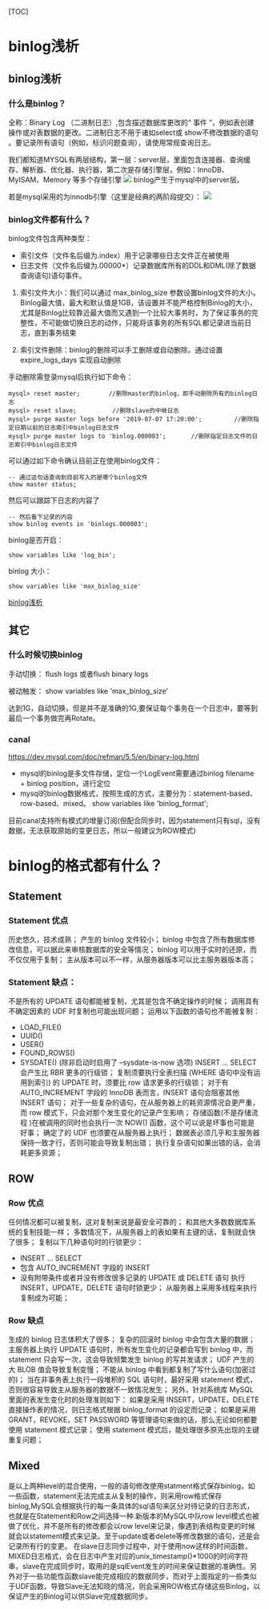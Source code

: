 [TOC]
# binlog浅析

## binlog浅析

### 什么是binlog？
全称：Binary Log （二进制日志）,包含描述数据库更改的“ 事件 ”，例如表创建操作或对表数据的更改。二进制日志不用于诸如select或 show不修改数据的语句 。要记录所有语句（例如，标识问题查询），请使用常规查询日志。 

我们都知道MYSQL有两层结构，第一层：server层，里面包含连接器、查询缓存、解析器、优化器、执行器，第二次是存储引擎层，例如：InnoDB、MyISAM、Memory 等多个存储引擎
![](img/sql.png)
binlog产生于mysql中的server层。

若是mysql采用的为innodb引擎（这里是经典的两阶段提交）：
![](img/mysql-innerdb.png)

### binlog文件都有什么？

binlog文件包含两种类型：

- 索引文件（文件名后缀为.index）用于记录哪些日志文件正在被使用
- 日志文件（文件名后缀为.00000*）记录数据库所有的DDL和DML(除了数据查询语句)语句事件。

1. 索引文件大小：我们可以通过 max_binlog_size  参数设置binlog文件的大小。Binlog最大值，最大和默认值是1GB，该设置并不能严格控制Binlog的大小，尤其是Binlog比较靠近最大值而又遇到一个比较大事务时，为了保证事务的完整性，不可能做切换日志的动作，只能将该事务的所有SQL都记录进当前日志，直到事务结束

2. 索引文件删除：binlog的删除可以手工删除或自动删除。通过设置 expire_logs_days 实现自动删除 

手动删除需登录mysql后执行如下命令：
```
mysql> reset master;        //删除master的binlog，即手动删除所有的binlog日志
mysql> reset slave;          //删除slave的中继日志
mysql> purge master logs before '2019-07-07 17:20:00';         //删除指定日期以前的日志索引中binlog日志文件
mysql> purge master logs to 'binlog.000003';       //删除指定日志文件的日志索引中binlog日志文件
```
可以通过如下命令确认目前正在使用binlog文件：
```
-- 通过这句话查询到目前写入的是哪个binlog文件
show master status;
```
然后可以跟踪下日志的内容了
```
-- 然后看下记录的内容
show binlog events in 'binlogs.000003';
```
binlog是否开启：
```
show variables like 'log_bin';
```
binlog 大小：
```
show variables like 'max_binlog_size'
```

[binlog浅析](https://www.cnblogs.com/fengtingxin/p/11104758.html)


## 其它
### 什么时候切换binlog
手动切换：
flush logs 或者flush binary logs

被动触发：
show variables like 'max_binlog_size'

达到1G，自动切换，但是并不是准确的1G,要保证每个事务在一个日志中，要等到最后一个事务做完再Rotate。


### canal
https://dev.mysql.com/doc/refman/5.5/en/binary-log.html

- mysql的binlog是多文件存储，定位一个LogEvent需要通过binlog filename + binlog position，进行定位
- mysql的binlog数据格式，按照生成的方式，主要分为：statement-based、row-based、mixed。
show variables like 'binlog_format';

目前canal支持所有模式的增量订阅(但配合同步时，因为statement只有sql，没有数据，无法获取原始的变更日志，所以一般建议为ROW模式)
# binlog的格式都有什么？
## Statement
### Statement 优点
历史悠久，技术成熟；
产生的 binlog 文件较小；
binlog 中包含了所有数据库修改信息，可以据此来审核数据库的安全等情况；
binlog 可以用于实时的还原，而不仅仅用于复制；
主从版本可以不一样，从服务器版本可以比主服务器版本高；

### Statement 缺点：
不是所有的 UPDATE 语句都能被复制，尤其是包含不确定操作的时候；
调用具有不确定因素的 UDF 时复制也可能出现问题；
运用以下函数的语句也不能被复制：
* LOAD_FILE()
* UUID()
* USER()
* FOUND_ROWS()
* SYSDATE() (除非启动时启用了 –sysdate-is-now 选项)
INSERT … SELECT 会产生比 RBR 更多的行级锁；
复制须要执行全表扫描 (WHERE 语句中没有运用到索引) 的 UPDATE 时，须要比 row 请求更多的行级锁；
对于有 AUTO_INCREMENT 字段的 InnoDB 表而言，INSERT 语句会阻塞其他 INSERT 语句；
对于一些复杂的语句，在从服务器上的耗资源情况会更严重，而 row 模式下，只会对那个发生变化的记录产生影响；
存储函数(不是存储流程 )在被调用的同时也会执行一次 NOW() 函数，这个可以说是坏事也可能是好事；
确定了的 UDF 也须要在从服务器上执行；
数据表必须几乎和主服务器保持一致才行，否则可能会导致复制出错；
执行复杂语句如果出错的话，会消耗更多资源；

## ROW
### Row 优点

任何情况都可以被复制，这对复制来说是最安全可靠的；
和其他大多数数据库系统的复制技能一样；
多数情况下，从服务器上的表如果有主键的话，复制就会快了很多；
复制以下几种语句时的行锁更少：
* INSERT … SELECT
* 包含 AUTO_INCREMENT 字段的 INSERT
* 没有附带条件或者并没有修改很多记录的 UPDATE 或 DELETE 语句
执行 INSERT，UPDATE，DELETE 语句时锁更少；
从服务器上采用多线程来执行复制成为可能；

### Row 缺点
生成的 binlog 日志体积大了很多；
复杂的回滚时 binlog 中会包含大量的数据；
主服务器上执行 UPDATE 语句时，所有发生变化的记录都会写到 binlog 中，而 statement 只会写一次，这会导致频繁发生 binlog 的写并发请求；
UDF 产生的大 BLOB 值会导致复制变慢；
不能从 binlog 中看到都复制了写什么语句(加密过的)；
当在非事务表上执行一段堆积的 SQL 语句时，最好采用 statement 模式，否则很容易导致主从服务器的数据不一致情况发生；
另外，针对系统库 MySQL 里面的表发生变化时的处理准则如下：
如果是采用 INSERT，UPDATE，DELETE 直接操作表的情况，则日志格式根据 binlog_format 的设定而记录；
如果是采用 GRANT，REVOKE，SET PASSWORD 等管理语句来做的话，那么无论如何都要使用 statement 模式记录；
使用 statement 模式后，能处理很多原先出现的主键重复问题；

## Mixed
是以上两种level的混合使用，一般的语句修改使用statment格式保存binlog，如一些函数，statement无法完成主从复制的操作，则采用row格式保存binlog,MySQL会根据执行的每一条具体的sql语句来区分对待记录的日志形式，也就是在Statement和Row之间选择一种.新版本的MySQL中队row level模式也被做了优化，并不是所有的修改都会以row level来记录，像遇到表结构变更的时候就会以statement模式来记录。至于update或者delete等修改数据的语句，还是会记录所有行的变更。
在slave日志同步过程中，对于使用now这样的时间函数，MIXED日志格式，会在日志中产生对应的unix_timestamp()*1000的时间字符串，slave在完成同步时，取用的是sqlEvent发生的时间来保证数据的准确性。另外对于一些功能性函数slave能完成相应的数据同步，而对于上面指定的一些类似于UDF函数，导致Slave无法知晓的情况，则会采用ROW格式存储这些Binlog，以保证产生的Binlog可以供Slave完成数据同步。